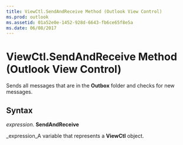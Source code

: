 ```yaml
---
title: ViewCtl.SendAndReceive Method (Outlook View Control)
ms.prod: outlook
ms.assetid: 01a52e0e-1452-928d-6643-fb6ce65f8e5a
ms.date: 06/08/2017
---
```



# ViewCtl.SendAndReceive Method (Outlook View Control)

Sends all messages that are in the **Outbox** folder and checks for new messages.


## Syntax

 _expression_. **SendAndReceive**

 _expression_A variable that represents a **ViewCtl** object.


